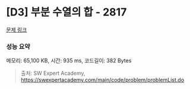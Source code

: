 # [D3] 부분 수열의 합 - 2817 

[문제 링크](https://swexpertacademy.com/main/code/problem/problemDetail.do?contestProbId=AV7IzvG6EksDFAXB) 

### 성능 요약

메모리: 65,100 KB, 시간: 935 ms, 코드길이: 382 Bytes



> 출처: SW Expert Academy, https://swexpertacademy.com/main/code/problem/problemList.do